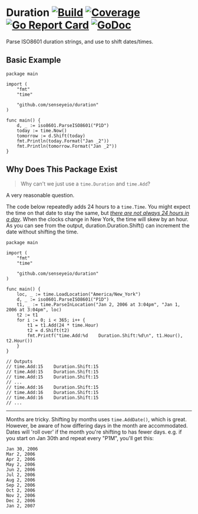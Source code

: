 Duration [![Build](https://travis-ci.org/senseyeio/duration.svg?branch=master)](https://travis-ci.org/senseyeio/duration) [![Coverage](https://coveralls.io/repos/github/senseyeio/duration/badge.svg?branch=master)](https://coveralls.io/github/senseyeio/duration?branch=master) [![Go Report Card](https://goreportcard.com/badge/senseyeio/duration)](https://goreportcard.com/report/senseyeio/duration) [![GoDoc](https://godoc.org/github.com/senseyeio/duration?status.svg)](https://godoc.org/github.com/senseyeio/duration)
=======
Parse ISO8601 duration strings, and use to shift dates/times.

Basic Example
-------------

	package main

	import (
		"fmt"
		"time"

		"github.com/senseyeio/duration"
	)

	func main() {
		d, _ := iso8601.ParseISO8601("P1D")
		today := time.Now()
		tomorrow := d.Shift(today)
		fmt.Println(today.Format("Jan _2"))
		fmt.Println(tomorrow.Format("Jan _2"))
	}

Why Does This Package Exist
---------------------------
> Why can't we just use a `time.Duration` and `time.Add`?

A very reasonable question.

The code below repeatedly adds 24 hours to a `time.Time`. You might expect the time on that date to stay the same, but [_there are not always 24 hours in a day_](http://infiniteundo.com/post/25326999628/falsehoods-programmers-believe-about-time). When the clocks change in New York, the time will skew by an hour. As you can see from the output, duration.Duration.Shift() can increment the date without shifting the time.

	package main

	import (
		"fmt"
		"time"

		"github.com/senseyeio/duration"
	)

	func main() {
		loc, _ := time.LoadLocation("America/New_York")
		d, _ := iso8601.ParseISO8601("P1D")
		t1, _ := time.ParseInLocation("Jan 2, 2006 at 3:04pm", "Jan 1, 2006 at 3:04pm", loc)
		t2 := t1
		for i := 0; i < 365; i++ {
			t1 = t1.Add(24 * time.Hour)
			t2 = d.Shift(t2)
			fmt.Printf("time.Add:%d    Duration.Shift:%d\n", t1.Hour(), t2.Hour())
		}
	}

	// Outputs
	// time.Add:15    Duration.Shift:15
	// time.Add:15    Duration.Shift:15
	// time.Add:15    Duration.Shift:15
	// ...
	// time.Add:16    Duration.Shift:15
	// time.Add:16    Duration.Shift:15
	// time.Add:16    Duration.Shift:15
	// ...

-------
Months are tricky. Shifting by months uses `time.AddDate()`, which is great. However, be aware of how differing days in the month are accommodated. Dates will 'roll over' if the month you're shifting to has fewer days. e.g. if you start on Jan 30th and repeat every "P1M", you'll get this:

	Jan 30, 2006
	Mar 2, 2006
	Apr 2, 2006
	May 2, 2006
	Jun 2, 2006
	Jul 2, 2006
	Aug 2, 2006
	Sep 2, 2006
	Oct 2, 2006
	Nov 2, 2006
	Dec 2, 2006
	Jan 2, 2007

